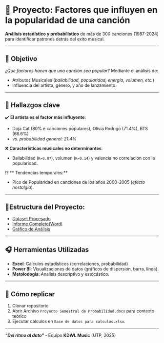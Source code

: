 # 💽 Proyecto: Factores que influyen en la popularidad de una canción

**Análisis estadístico y probabílistico** de más de 300 canciones (1987-2024) para identificar patrones detrás del exito musical.

---

## 🔔 **Objetivo**
*¿Que factores hacen que una canción sea popular?*
Mediante el análisis de:
- Atributos Musicales (*bailabilidad, popularidad, energía, volumen, etc.*)
- Influencia del artista, género, y año de lanzamiento.

---
## 📒 **Hallazgos clave**
✔️ **El artista es el factor más influyente**:
- Doja Cat (80% e canciones populares), Olivia Rodrigo (71.4%), BTS (66.6%)
- *vs. probabilidad general: 21.4%*

❌ **Características musicales no determinantes**:
- Bailabilidad (`R=0.07`), volumen (`R=0.14`) y valencia no correlación con la popularidad.

⁉️ ** Tendencias temporales:**
- Pico de Popularidad en canciones de los años 2000-2005 (*efecto nostalgia*).

---
## 📁**Estructura del Proyecto:**
- [Dataset Procesado](/data/Base_de_datos_para_calculos.xlsx)
- [Informe Completo(Word)](/docs/Proyecto_Semestral_de_Probabilidad)
- [Gráfico de Análisis](/graph/Gráfica.pbix)
  
---
## 🎧 **Herramientas Utilizadas**
- **Excel**: Calculos estadísticos (correlaciones, probabilidad)
- **Power BI**: Visualizaciones de datos (gráficos de dispersión, barra, línea).
- **Metolodogía**: Analisis descriptivo y estocástico.

---

## 👥 **Cómo replicar**
1. Clonar repositorio
2. Abrir Archivo `Proyecto Semestral de Probabilidad.docx` para contexto teórico
3. Ejecutar cálculos en `Base de datos para calculos.xlsx`.

---

***"Del ritmo al dato"***  - Equipo **KDWL Music** (UTP, 2025)
